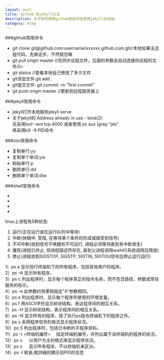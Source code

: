 ```yaml
---
layout: post
title: github 和jekyll方法
description: 关于如何使用github和如何去使用jekyll的总结 
category: blog
---
```



###github常用命令

<ul>
	<li>git clone git@github.com:username/xxxxxx.github.com.git//本地如果无远程代码，先做这步，不然就忽略</li>
	<li>git pull origin master //先同步远程文件，后面的参数会自动连接你远程的文件/li>
	<li>git status //查看本地自己修改了多少文件</li>
	<li>git添加文件:git add .</li>
	<li>git提交文件: git commit -m "first commit"</li>
	<li>git push origin master //更新到远程服务器上</li>
</ul>

###jekyll常用命令
<ul>
	<li>jekyll打开本地服务jekyll serve</li>
	<li>关于jekyll的 Address already in use - bind(2):</br>
		先采用lsof -wni tcp:4000 或者使用 ps aux |grep "jek"</br>
		再采用kill -9 PID命令
		</li>
	
</ul>


###vim常用命令
<ul>
	<li>复制单行:yy</li>
	<li>复制单个单词:yw</li>
	<li>粘贴单行:p</li>
	<li>删除单行:dd </li>
	<li>删除单个单词:diw</li>
</ul>


###shell常用命令
<ul>
	<li></li>
	<li></li>
	<li></li>
	<li></li>
</ul>

linux上进程有5种状态:
1. 运行(正在运行或在运行队列中等待)</br>
2. 中断(休眠中, 受阻, 在等待某个条件的形成或接受到信号)</br>
3. 不可中断(收到信号不唤醒和不可运行, 进程必须等待直到有中断发生)</br>
4. 僵死(进程已终止, 但进程描述符存在, 直到父进程调用wait4()系统调用后释放)</br>
5. 停止(进程收到SIGSTOP, SIGSTP, SIGTIN, SIGTOU信号后停止运行运行)</br>
 
1）ps a 显示现行终端机下的所有程序，包括其他用户的程序。</br>
2）ps -A   显示所有程序。</br>
3）ps c    列出程序时，显示每个程序真正的指令名称，而不包含路径，参数或常驻服务的标示。</br>
4）ps -e  此参数的效果和指定"A"参数相同。</br>
5）ps e   列出程序时，显示每个程序所使用的环境变量。</br>
6）ps f    用ASCII字符显示树状结构，表达程序间的相互关系。</br>
7）ps -H    显示树状结构，表示程序间的相互关系。</br>
8）ps -N   显示所有的程序，除了执行ps指令终端机下的程序之外。</br>
9）ps s     采用程序信号的格式显示程序状况。</br>
10）ps S     列出程序时，包括已中断的子程序资料。</br>
11）ps -t <终端机编号> 　指定终端机编号，并列出属于该终端机的程序的状况。</br>
12）ps u 　 以用户为主的格式来显示程序状况。</br>
13）ps x 　 显示所有程序，不以终端机来区分。</br>
14）ps -l     較長,較詳細的顯示該PID的信息  </br>



[BeiYuu]:    http://beiyuu.com  "BeiYuu"
